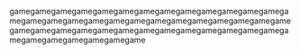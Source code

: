 gamegamegamegamegamegamegamegamegamegamegamegamegamegamegamegamegamegamegamegamegamegamegamegamegamegamegamegamegamegamegamegamegamegamegamegamegamegamegamegamegamegamegamegamegamegamegame
